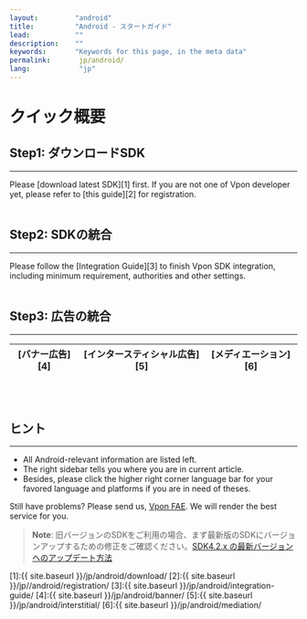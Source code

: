 ```yaml
---
layout:         "android"
title:          "Android - スタートガイド"
lead:           ""
description:    ""
keywords:       "Keywords for this page, in the meta data"
permalink:       jp/android/
lang:            "jp"
---
```

# クイック概要
## Step1: ダウンロードSDK
---
Please [download latest SDK][1] first. If you are not one of Vpon developer yet, please refer to [this guide][2] for registration. <br><br>

## Step2: SDKの統合
---
Please follow the [Integration Guide][3] to finish Vpon SDK integration, including minimum requirement, authorities and other settings.<br><br>

## Step3: 広告の統合
---
| [バナー広告][4]  |[インタースティシャル広告][5] |[メディエーション][6]|
| :------------:|:-----------:| :--------: |
<br><br>

## ヒント
---
* All Android-relevant information are listed left.
* The right sidebar tells you where you are in current article.
* Besides, please click the higher right corner language bar for your favored language and platforms if you are in need of theses.

Still have problems? Please send us, [Vpon FAE](mailto:fae@vpon.com). We will render the best service for you.


> **Note**: 旧バージョンのSDKをご利用の場合、まず最新版のSDKにバージョンアップするための修正をご確認ください。[SDK4.2.x の最新バージョンへのアップデート方法]({{site.baseurl}}/jp/android/latest-news/update-to-SDK4_2_x/)




[1]:{{ site.baseurl }}/jp/android/download/
[2]:{{ site.baseurl }}/jp//android/registration/
[3]:{{ site.baseurl }}/jp/android/integration-guide/
[4]:{{ site.baseurl }}/jp/android/banner/
[5]:{{ site.baseurl }}/jp/android/interstitial/
[6]:{{ site.baseurl }}/jp/android/mediation/
